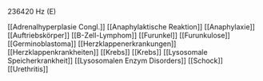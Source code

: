 236420 Hz (E)

[[Adrenalhyperplasie Congl.]]
[[Anaphylaktische Reaktion]]
[[Anaphylaxie]]
[[Auftriebskörper]]
[[B-Zell-Lymphom]]
[[Furunkel]]
[[Furunkulose]]
[[Germinoblastoma]]
[[Herzklappenerkrankungen]]
[[Herzklappenkrankheiten]]
[[Krebs]]
[[Krebs]]
[[Lysosomale Speicherkrankheit]]
[[Lysosomalen Enzym Disorders]]
[[Schock]]
[[Urethritis]]
